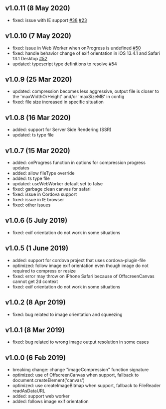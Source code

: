 ## v1.0.11 (8 May 2020)
* fixed: issue with IE support [#38](https://github.com/Donaldcwl/browser-image-compression/issues/38) [#23](https://github.com/Donaldcwl/browser-image-compression/issues/23)

## v1.0.10 (7 May 2020)
* fixed: issue in Web Worker when onProgress is undefined  [#50](https://github.com/Donaldcwl/browser-image-compression/issues/50) 
* fixed: handle behavior change of exif orientation in iOS 13.4.1 and Safari 13.1 Desktop [#52](https://github.com/Donaldcwl/browser-image-compression/issues/52)
* updated: typescript type definitions to resolve [#54](https://github.com/Donaldcwl/browser-image-compression/issues/54)

## v1.0.9 (25 Mar 2020)
* updated: compression becomes less aggressive, output file is closer to the 'maxWidthOrHeight' and/or 'maxSizeMB' in config
* fixed: file size increased in specific situation

## v1.0.8 (16 Mar 2020)
* added: support for Server Side Rendering (SSR)
* updated: ts type file

## v1.0.7 (15 Mar 2020)
* added: onProgress function in options for compression progress updates
* added: allow fileType override
* added: ts type file
* updated: useWebWorker default set to false
* fixed: garbage clean canvas for safari
* fixed: issue in Cordova support
* fixed: issue in IE browser
* fixed: other issues

## v1.0.6 (5 July 2019)
* fixed: exif orientation do not work in some situations

## v1.0.5 (1 June 2019)
* added: support for cordova project that uses cordova-plugin-file
* optimized: follow image exif orientation even though image do not required to compress or resize
* fixed: error may throw on iPhone Safari because of OffscreenCanvas cannot get 2d context
* fixed: exif orientation do not work in some situations

## v1.0.2 (8 Apr 2019)
* fixed: bug related to image orientation and squeezing

## v1.0.1 (8 Mar 2019)
* fixed: bug related to wrong image output resolution in some cases

## v1.0.0 (6 Feb 2019)
* breaking change: change "imageCompression" function signature
* optimized: use of OffscreenCanvas when support, fallback to document.createElement('canvas')
* optimized: use createImageBitmap when support, fallback to FileReader readAsDataURL
* added: support web worker
* added: follows image exif orientation
